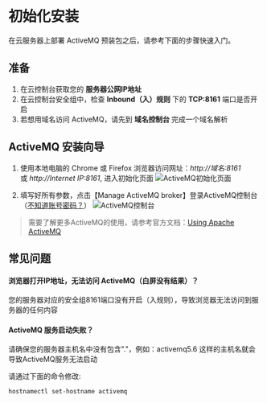 # 初始化安装

在云服务器上部署 ActiveMQ 预装包之后，请参考下面的步骤快速入门。

## 准备

1. 在云控制台获取您的 **服务器公网IP地址** 
2. 在云控制台安全组中，检查 **Inbound（入）规则** 下的 **TCP:8161** 端口是否开启
3. 若想用域名访问 ActiveMQ，请先到 **域名控制台** 完成一个域名解析

## ActiveMQ 安装向导

1. 使用本地电脑的 Chrome 或 Firefox 浏览器访问网址：*http://域名:8161* 或 *http://Internet IP:8161*, 进入初始化页面
![ActiveMQ初始化页面](http://libs.websoft9.com/Websoft9/DocsPicture/zh/activemq/activemq-login-websoft9.png)

2. 填写好所有参数，点击【Manage ActiveMQ broker】登录ActiveMQ控制台（[不知道账号密码？](/zh/stack-accounts.md#activemq)）
![ActiveMQ控制台](http://libs.websoft9.com/Websoft9/DocsPicture/zh/activemq/activemq-logined-websoft9.png)

> 需要了解更多ActiveMQ的使用，请参考官方文档：[Using Apache ActiveMQ](https://activemq.apache.org/using-activemq)

## 常见问题

#### 浏览器打开IP地址，无法访问 ActiveMQ（白屏没有结果）？

您的服务器对应的安全组8161端口没有开启（入规则），导致浏览器无法访问到服务器的任何内容

#### ActiveMQ 服务启动失败？

请确保您的服务器主机名中没有包含"."，例如：activemq5.6 这样的主机名就会导致ActiveMQ服务无法启动  

请通过下面的命令修改:  

```
hostnamectl set-hostname activemq
```
